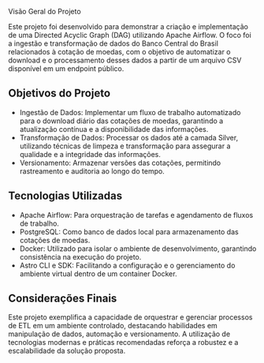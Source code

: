 Visão Geral do Projeto

Este projeto foi desenvolvido para demonstrar a criação e implementação de uma Directed Acyclic Graph (DAG) utilizando Apache Airflow. O foco foi a ingestão e transformação de dados do Banco Central do Brasil relacionados à cotação de moedas, com o objetivo de automatizar o download e o processamento desses dados a partir de um arquivo CSV disponível em um endpoint público.

## Objetivos do Projeto

- Ingestão de Dados: Implementar um fluxo de trabalho automatizado para o download diário das cotações de moedas, garantindo a atualização contínua e a disponibilidade das informações.
- Transformação de Dados: Processar os dados até a camada Silver, utilizando técnicas de limpeza e transformação para assegurar a qualidade e a integridade das informações.
- Versionamento: Armazenar versões das cotações, permitindo rastreamento e auditoria ao longo do tempo.

## Tecnologias Utilizadas

- Apache Airflow: Para orquestração de tarefas e agendamento de fluxos de trabalho.
- PostgreSQL: Como banco de dados local para armazenamento das cotações de moedas.
- Docker: Utilizado para isolar o ambiente de desenvolvimento, garantindo consistência na execução do projeto.
- Astro CLI e SDK: Facilitando a configuração e o gerenciamento do ambiente virtual dentro de um container Docker.

## Considerações Finais

Este projeto exemplifica a capacidade de orquestrar e gerenciar processos de ETL em um ambiente controlado, destacando habilidades em manipulação de dados, automação e versionamento. A utilização de tecnologias modernas e práticas recomendadas reforça a robustez e a escalabilidade da solução proposta.
